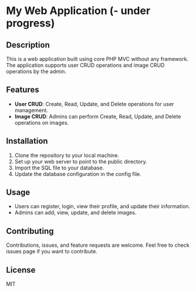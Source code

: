# My Web Application  (- under progress)

## Description

This is a web application built using core PHP MVC without any framework. The application supports user CRUD operations and image CRUD operations by the admin.

## Features

- **User CRUD**: Create, Read, Update, and Delete operations for user management.
- **Image CRUD**: Admins can perform Create, Read, Update, and Delete operations on images.

## Installation

1. Clone the repository to your local machine.
2. Set up your web server to point to the public directory.
3. Import the SQL file to your database.
4. Update the database configuration in the config file.

## Usage

- Users can register, login, view their profile, and update their information.
- Admins can add, view, update, and delete images.

## Contributing

Contributions, issues, and feature requests are welcome. Feel free to check issues page if you want to contribute.

## License

MIT
